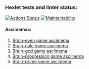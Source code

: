### Hexlet tests and linter status:
[![Actions Status](https://github.com/filatow/frontend-project-44/workflows/hexlet-check/badge.svg)](https://github.com/filatow/frontend-project-44/actions)
[![Maintainability](https://api.codeclimate.com/v1/badges/2eb200e08958c120dc68/maintainability)](https://codeclimate.com/github/filatow/frontend-project-44/maintainability)

#### Asciinemas:
1. [Brain-even game asciinema](https://asciinema.org/a/m6BvccOZkwm9B1Vec1LPKmkUs)
2. [Brain-calc game asciinema](https://asciinema.org/a/aPYo5TDyoAedlUyImaPqXfPXI)
3. [Brain-gcd game asciinema](https://asciinema.org/a/hwvyOHBW8UU4A44hvaEasiIFy)
4. [Brain-progression game asciinema](https://asciinema.org/a/WETYZbCSUng4IRvbiOGnXNLrr)
5. [Brain-prime game asciinema](https://asciinema.org/a/astLltwIwAEM9IRWr8Jf94FTU)
